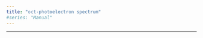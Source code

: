 ```yaml
---
title: "oct-photoelectron spectrum"
#series: "Manual"
---
```




---------------------------------------------
